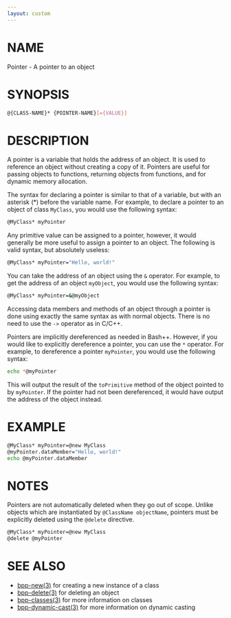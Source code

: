```yaml
---
layout: custom
---
```

# NAME

Pointer - A pointer to an object

# SYNOPSIS

```bash
@{CLASS-NAME}* {POINTER-NAME}[={VALUE}]
```

# DESCRIPTION

A pointer is a variable that holds the address of an object. It is used to reference an object without creating a copy of it. Pointers are useful for passing objects to functions, returning objects from functions, and for dynamic memory allocation.

The syntax for declaring a pointer is similar to that of a variable, but with an asterisk (*) before the variable name. For example, to declare a pointer to an object of class `MyClass`, you would use the following syntax:

```bash
@MyClass* myPointer
```

Any primitive value can be assigned to a pointer, however, it would generally be more useful to assign a pointer to an object. The following is valid syntax, but absolutely useless:

```bash
@MyClass* myPointer="Hello, world!"
```

You can take the address of an object using the `&` operator. For example, to get the address of an object `myObject`, you would use the following syntax:

```bash
@MyClass* myPointer=&@myObject
```

Accessing data members and methods of an object through a pointer is done using exactly the same syntax as with normal objects. There is no need to use the `->` operator as in C/C++.

Pointers are implicitly dereferenced as needed in Bash++. However, if you would like to explicitly dereference a pointer, you can use the `*` operator. For example, to dereference a pointer `myPointer`, you would use the following syntax:

```bash
echo *@myPointer
```

This will output the result of the `toPrimitive` method of the object pointed to by `myPointer`. If the pointer had not been dereferenced, it would have output the address of the object instead.

# EXAMPLE

```bash
@MyClass* myPointer=@new MyClass
@myPointer.dataMember="Hello, world!"
echo @myPointer.dataMember
```

# NOTES

Pointers are not automatically deleted when they go out of scope. Unlike objects which are instantiated by `@ClassName objectName`, pointers must be explicitly deleted using the `@delete` directive.

```bash
@MyClass* myPointer=@new MyClass
@delete @myPointer
```

# SEE ALSO

 - [bpp-new(3)](new.md) for creating a new instance of a class
 - [bpp-delete(3)](delete.md) for deleting an object
 - [bpp-classes(3)](classes.md) for more information on classes
 - [bpp-dynamic-cast(3)](dynamic-cast.md) for more information on dynamic casting
